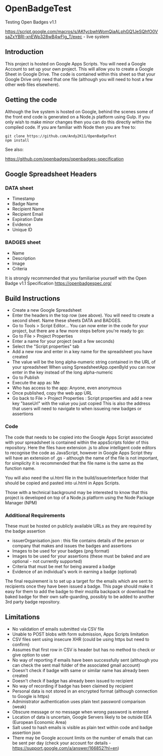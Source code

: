 # OpenBadgeTest
Testing Open Badges v1.1

https://script.google.com/macros/s/AKfycbwhWomQjaALphGQ1JeSQhfO0VsaZxYBRl-xnEWp328wB4wFlg_T/exec - live system

## Introduction

This project is hosted on Google Apps Scripts. You will need a Google Account to set up your own project. This will allow you to create a Google Sheet 
in Google Drive. The code is contained within this sheet so that your Google Drive only need that one file (although you will need to host a few other web 
files elsewhere).

## Getting the code

Although the live system is hosted on Google, behind the scenes some of the front end code is generated on a Node.js platform using Gulp. If you only 
wish to make minor changes then you can do this directly within the compiled code. If you are familiar with Node then you are free to:

    git clone https://github.com/Andy2K11/OpenBadgeTest
    npm install

See also:

https://github.com/openbadges/openbadges-specification

## Google Spreadsheet Headers

### DATA sheet

* Timestamp
* Badge Name
* Recipient Name
* Recipient Email
* Expiration Date
* Evidence
* Unique ID

### BADGES sheet

* Name
* Description
* Image
* Criteria

It is strongly recommended that you familiarise yourself with the Open Badge v1.1 Specification https://openbadgespec.org/

## Build Instructions

* Create a new Google Spreadsheet
* Enter the headers in the top row (see above). You will need to create a second sheet. Name these sheets DATA and BADGES.
* Go to Tools > Script Editor...
You can now enter in the code for your project, but there are a few more steps before you're ready to go:
* Go to File > Project Properties
* Enter a name for your project (wait a few seconds)
* Select the "Script properties" tab
* Add a new row and enter in a key name for the spreadsheet you have created
* The value will be the long alpha-numeric string contained in the URL of your spreadsheet
When using SpreadsheetApp.openById you can now enter in the key instead of the long alpha-numeric
* Go to Publish
* Execute the app as: Me
* Who has access to the app: Anyone, even anonymous
* Once published, copy the web app URL
* Go back to File > Project Properties : Script properties and add a new key "baseUrl" with the value you just copied
This is also the address that users will need to navigate to when issueing new badges or assertions

### Code

The code that needs to be copied into the Google Apps Script associated with your spreadsheet is contained within the appsScripts folder of this repository.
Here the files have extension .js to allow intelligent code editors to recognise the code as JavaScript, however in Google Apps Script they will have 
an extension of .gs - although the name of the file is not important, for simplicity it is recommended that the file name is the same as the function name. 

You will also need the ui.html file in the build/issuerInterface folder that should be copied and pasted into ui.html in Apps Scripts. 

Those with a technical background may be interested to know that this project is developed on top of a Node.js platform using the Node Package Manager (NPM)

### Additional Requirements
These must be hosted on publicly available URLs as they are required by the badge assertion
* issuerOrganisation.json : this file contains details of the person or company that makes and issues the badges and assertions
* Images to be used for your badges (png format)
* Images to be used for your assertions (these must be baked and are optional - not currently supported)
* Criteria that must be met for being awared a badge
* Evidence of an individual's work in earning a badge (optional)

The final requirement is to set up a target for the emails which are sent to recipients
once they have been issued a badge. This page should make it easy for them to add the badge
to their mozilla backpack or download the baked badge for their own safe-guarding, possibly to 
be added to another 3rd party badge repository.

## Limitations

* No validation of emails submitted via CSV file
* Unable to POST blobs with form submission, Apps Scripts limitation
* CSV files sent using insecure XHR (could be using https but need to confirm)
* Assumes that first row in CSV is header but has no method to check or give option to user
* No way of reporting if emails have been successfully sent (although you can check the sent mail folder of the associated gmail account)
* Doesn't check if badge with same or similar name has already been created
* Doesn't check if badge has already been issued to recipient
* No way of recording if badge has been claimed by recipient
* Personal data is not stored in an encrypted format (although connection to Google is https)
* Administrator authentication uses plain text password comparison (weak)
* Obscure message or no message when wrong password is entered
* Location of data is uncertain, Google Servers likely to be outside EEA (European Economic Area)
* Salt used to hash emails is visible as plain text within code and badge assertion json
* There may be Google account limits on the number of emails that can be sent per day (check your account for details - https://support.google.com/a/answer/166852?hl=en)